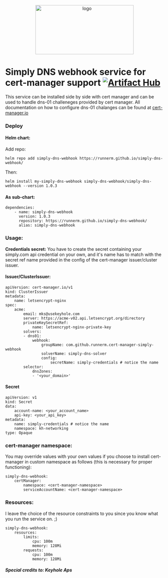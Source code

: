 
<p align="center">
  <img src="https://user-images.githubusercontent.com/51089137/192287277-b5682293-62fe-4cc6-9d67-574aa3a95390.png" height="156" width="312" alt="logo" />
</p>


# Simply DNS webhook service for cert-manager support     [![Artifact Hub](https://img.shields.io/endpoint?url=https://artifacthub.io/badge/repository/simply-dns-webhook)](https://artifacthub.io/packages/search?repo=simply-dns-webhook)
This service can be installed side by side with cert manager and can be used to handle dns-01 challeneges provided by cert manager. All documentation on how to configure dns-01 chalanges can be found at [cert-manager.io](https://cert-manager.io/docs/configuration/acme/dns01/webhook/)

### Deploy
#### Helm chart: 
Add repo:

    helm repo add simply-dns-webhook https://runnerm.github.io/simply-dns-webhook/
Then:

    helm install my-simply-dns-webhook simply-dns-webhook/simply-dns-webhook --version 1.0.3

#### As sub-chart:
    dependencies:
        - name: simply-dns-webhook
          version: 1.0.3
          repository: https://runnerm.github.io/simply-dns-webhook/
          alias: simply-dns-webhook

### Usage:

**Credentials secret:**
You have to create the secret containing your simply.com api credential on your own, and 
it's name has to match with the secret ref name provided in the config of the cert-manager
issuer/cluster issuer.


#### Issuer/ClusterIssuer:
    apiVersion: cert-manager.io/v1
    kind: ClusterIssuer
    metadata:
        name: letsencrypt-nginx
    spec:
        acme:
            email: mks@usekeyhole.com
            server: https://acme-v02.api.letsencrypt.org/directory
            privateKeySecretRef:
                name: letsencrypt-nginx-private-key
            solvers:
            - dns01:
                webhook:
                    groupName: com.github.runnerm.cert-manager-simply-webhook
                    solverName: simply-dns-solver
                    config:
                        secretName: simply-credentials # notice the name
            selector:
                dnsZones:
                - '<your_domain>'

#### Secret

    apiVersion: v1
    kind: Secret
    data:
        account-name: <your_account_name>
        api-key: <your_api_key>
    metadata:
        name: simply-credentials # notice the name
        namespace: kh-networking
    type: Opaque

### cert-manager namespace:

You may override values with your own values if you choose to install cert-manager in custom namespace as follows (this is necessary for proper functioning):

    simply-dns-webhook:
        certManager:
            namespace: <cert-manager-namespace>
            serviceAccountName: <cert-manager-namespace>

### Resources:
I leave the choice of the resource constraints to you since you know what you run the service on. ;) 

    simply-dns-webhook:
        resources: 
            limits:
                cpu: 100m  
                memory: 128Mi
            requests:
                cpu: 100m
                memory: 128Mi

##### Special credits to: **Keyhole Aps**
